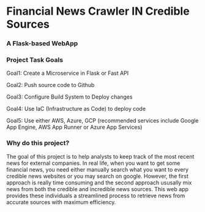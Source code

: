 # Financial News Crawler IN Credible Sources
### A Flask-based WebApp 
### Project Task Goals
Goal1: Create a Microservice in Flask or Fast API 

Goal2: Push source code to Github

Goal3: Configure Build System to Deploy changes

Goal4: Use IaC (Infrastructure as Code) to deploy code

Goal5: Use either AWS, Azure, GCP (recommended services include Google App Engine, AWS App Runner or Azure App Services)

### Why do this project?
The goal of this project is to help analysts to keep track of the most recent news for external companies. In real life, when you want to get some financial news, you need either manually search what you want to every credible news websites or you may search on google. However, the first approach is really time consuming and the second approach ususally mix news from both the credible and incredible news sources. This web app provides these individuals a streamlined process to retrieve news from accurate sources with maximum efficiency. 




